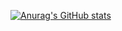 [![Anurag's GitHub stats](https://github-readme-stats.vercel.app/api?username=saadman-n)](https://github.com/anuraghazra/github-readme-stats)
